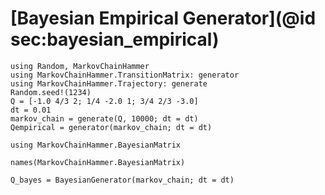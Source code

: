 # [Bayesian Empirical Generator](@id sec:bayesian_empirical)

```@example bayesian_empirical_generator
using Random, MarkovChainHammer
using MarkovChainHammer.TransitionMatrix: generator
using MarkovChainHammer.Trajectory: generate
Random.seed!(1234)
Q = [-1.0 4/3 2; 1/4 -2.0 1; 3/4 2/3 -3.0]
dt = 0.01
markov_chain = generate(Q, 10000; dt = dt)
Qempirical = generator(markov_chain; dt = dt)
```


```@example bayesian_empirical_generator
using MarkovChainHammer.BayesianMatrix
```

```@example bayesian_empirical_generator
names(MarkovChainHammer.BayesianMatrix)
```

```@example bayesian_empirical_generator
Q_bayes = BayesianGenerator(markov_chain; dt = dt)
```
